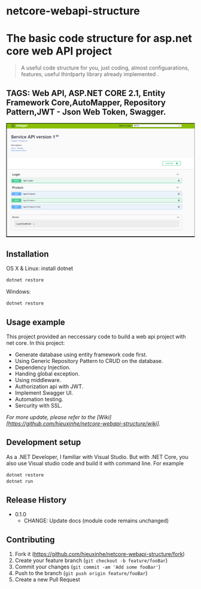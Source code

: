 # netcore-webapi-structure

# The basic code structure for asp.net core web API project
> A useful code structure for you, just coding, almost configuarations, features, useful thirdparty library already implemented .

## TAGS: Web API, ASP.NET CORE 2.1, Entity Framework Core,AutoMapper, Repository Pattern,JWT - Json Web Token, Swagger.

![](Untitled.png)

## Installation

OS X & Linux: install dotnet

```sh
dotnet restore
```

Windows:

```sh
dotnet restore
```

## Usage example

This project provided an neccessary code to build a web api project with net core.
In this project:
* Generate database using entity framework code first.
* Using Generic Repository Pattern to CRUD on the database.
* Dependency Injection.
* Handing global exception.
* Using middleware.
* Authorization api with JWT.
* Implement Swagger UI.
* Automation testing.
* Sercurity with SSL.


_For more update, please refer to the [Wiki][https://github.com/hieuxinhe/netcore-webapi-structure/wiki]._

## Development setup

As a .NET Developer, I familiar with Visual Studio. But with .NET Core, you also use Visual studio code and build it with command line. For example

```sh
dotnet restore
dotnet run
```

## Release History

* 0.1.0
    * CHANGE: Update docs (module code remains unchanged)

 
## Contributing

1. Fork it (<https://github.com/hieuxinhe/netcore-webapi-structure/fork>)
2. Create your feature branch (`git checkout -b feature/fooBar`)
3. Commit your changes (`git commit -am 'Add some fooBar'`)
4. Push to the branch (`git push origin feature/fooBar`)
5. Create a new Pull Request

[wiki]: https://github.com/hieuxinhe/netcore-webapi-structure/wiki
